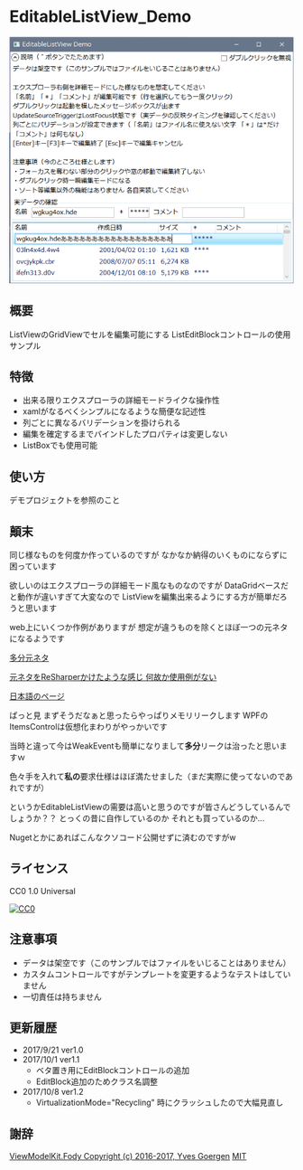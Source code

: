 ﻿# EditableListView_Demo
![アプリスクリーンショット](https://github.com/TN8001/EditableListView_Demo/blob/master/AppImage.png)
## 概要
ListViewのGridViewでセルを編集可能にする ListEditBlockコントロールの使用サンプル
## 特徴
* 出来る限りエクスプローラの詳細モードライクな操作性
* xamlがなるべくシンプルになるような簡便な記述性
* 列ごとに異なるバリデーションを掛けられる
* 編集を確定するまでバインドしたプロパティは変更しない
* ListBoxでも使用可能
## 使い方
デモプロジェクトを参照のこと
## 顛末
同じ様なものを何度か作っているのですが なかなか納得のいくものにならずに困っています

欲しいのはエクスプローラの詳細モード風なものなのですが
DataGridベースだと動作が違いすぎて大変なので
ListViewを編集出来るようにする方が簡単だろうと思います

web上にいくつか作例がありますが 想定が違うものを除くとほぼ一つの元ネタになるようです

[多分元ネタ](https://blogs.msdn.microsoft.com/atc_avalon_team/2006/03/13/editing-in-listview/)

[元ネタをReSharperかけたような感じ 何故か使用例がない](https://github.com/Microsoft/WPF-Samples/tree/master/Sample%20Applications/ExpenseIt/EditBoxControlLibrary)

[日本語のページ](http://pro.art55.jp/?eid=908012)

ぱっと見 まずそうだなぁと思ったらやっぱりメモリリークします
WPFのItemsControlは仮想化まわりがやっかいです

当時と違って今はWeakEventも簡単になりまして**多分**リークは治ったと思いますｗ

色々手を入れて**私の**要求仕様はほぼ満たせました（まだ実際に使ってないのであれですが）

というかEditableListViewの需要は高いと思うのですが皆さんどうしているんでしょうか？？
とっくの昔に自作しているのか それとも買っているのか...

Nugetとかにあればこんなクソコード公開せずに済むのですがw
## ライセンス
CC0 1.0 Universal

[![CC0](http://i.creativecommons.org/p/zero/1.0/88x31.png)](LICENSE)
## 注意事項
* データは架空です（このサンプルではファイルをいじることはありません）
* カスタムコントロールですがテンプレートを変更するようなテストはしていません
* 一切責任は持ちません
## 更新履歴
* 2017/9/21 ver1.0  
* 2017/10/1 ver1.1  
    * ベタ置き用にEditBlockコントロールの追加
    * EditBlock追加のためクラス名調整
* 2017/10/8 ver1.2
    * VirtualizationMode="Recycling" 時にクラッシュしたので大幅見直し

## 謝辞
[ViewModelKit.Fody Copyright (c) 2016-2017, Yves Goergen](http://unclassified.software/source/viewmodelkit)
[MIT](https://github.com/ygoe/ViewModelKit/blob/master/LICENSE.txt)
